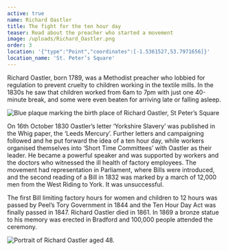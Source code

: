 ```yaml
---
active: true
name: Richard Oastler
title: The fight for the ten hour day
teaser: Read about the preacher who started a movement
image: /uploads/Richard_Oastler.png
order: 3
location: '{"type":"Point","coordinates":[-1.5361527,53.7971656]}'
location_name: 'St. Peter’s Square'
---
```

Richard Oastler, born 1789, was a Methodist preacher who lobbied for regulation to prevent cruelty to children working in the textile mills. In the 1830s he saw that children worked from 6am to 7pm with just one 40-minute break, and some were even beaten for arriving late or falling asleep.

![](/uploads/RIMG0129.JPG "Blue plaque marking the birth place of Richard Oastler, St Peter’s Square")

On 16th October 1830 Oastler’s letter ‘Yorkshire Slavery’ was published in the Whig paper, the ‘Leeds Mercury’. Further letters and campaigning followed and he put forward the idea of  a ten hour day, while workers organised themselves into ‘Short Time Committees’ with Oastler as their leader. He became a powerful speaker and was supported by workers and the doctors who witnessed the ill health of factory employees. The movement had representation in Parliament, where Bills were introduced, and the second reading of a Bill in 1832 was marked by a march of 12,000 men from the West Riding to York. It was unsuccessful.

The first Bill limiting factory hours for women and children to 12 hours was passed by Peel’s Tory Government in 1844 and the Ten Hour Day Act was finally passed in 1847. Richard Oastler died in 1861. In 1869 a bronze statue to his memory was erected in Bradford and 100,000 people attended the ceremony.

![](/uploads/Oastlerat48.jpg "Portrait of Richard Oastler aged 48.")
